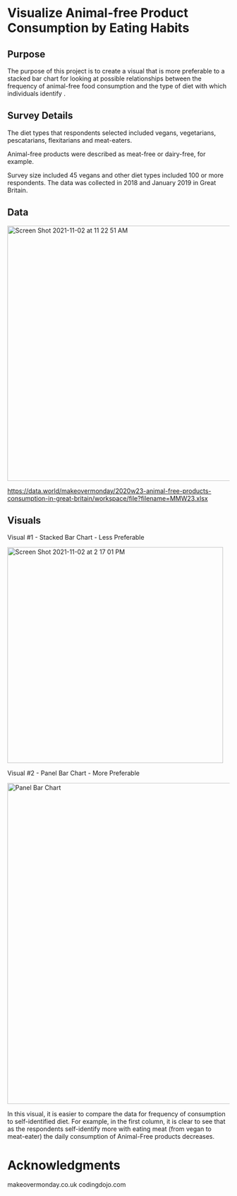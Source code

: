 # Visualize Animal-free Product Consumption by Eating Habits
## Purpose

The purpose of this project is to create a visual that is more preferable to a stacked bar chart for looking at possible relationships between the frequency of animal-free food consumption and the type of diet with which individuals identify .   

## Survey Details
The diet types that respondents selected included vegans, vegetarians, pescatarians, flexitarians and meat-eaters. 

Animal-free products were described as meat-free or dairy-free, for example. 

Survey size included 45 vegans and other diet types included 100 or more respondents.  The data was collected in 2018 and January 2019 in Great Britain. 

## Data

<img width="578" alt="Screen Shot 2021-11-02 at 11 22 51 AM" src="https://user-images.githubusercontent.com/62402303/139941231-abe52233-01c2-43e5-8961-4e9a1e8af485.png">

https://data.world/makeovermonday/2020w23-animal-free-products-consumption-in-great-britain/workspace/file?filename=MMW23.xlsx

## Visuals

Visual #1 - Stacked Bar Chart - Less Preferable

<img width="489" alt="Screen Shot 2021-11-02 at 2 17 01 PM" src="https://user-images.githubusercontent.com/62402303/139941600-58b1afbd-4c35-487a-a599-a049a9dc6097.png">

Visual #2 - Panel Bar Chart - More Preferable 

<img width="727" alt="Panel Bar Chart" src="https://user-images.githubusercontent.com/62402303/139930805-1d09dddf-324f-4826-b24f-ce9f78751399.png">

In this visual, it is easier to compare the data for frequency of consumption to self-identified diet.  For example, in the first column, it is clear to see that as the respondents self-identify more with eating meat (from vegan to meat-eater) the daily consumption of Animal-Free products decreases.

# Acknowledgments

makeovermonday.co.uk
codingdojo.com
